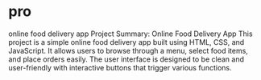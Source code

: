 # pro

online food delivery app
Project Summary: Online Food Delivery App
This project is a simple online food delivery app built using HTML, CSS, and JavaScript. It allows users to browse through a menu, select food items, and place orders easily. The user interface is designed to be clean and user-friendly with interactive buttons that trigger various functions.

